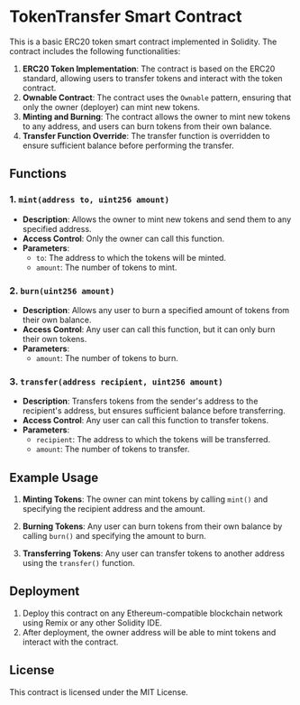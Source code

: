 # TokenTransfer Smart Contract

This is a basic ERC20 token smart contract implemented in Solidity. The contract includes the following functionalities:

1. **ERC20 Token Implementation**: The contract is based on the ERC20 standard, allowing users to transfer tokens and interact with the token contract.
2. **Ownable Contract**: The contract uses the `Ownable` pattern, ensuring that only the owner (deployer) can mint new tokens.
3. **Minting and Burning**: The contract allows the owner to mint new tokens to any address, and users can burn tokens from their own balance.
4. **Transfer Function Override**: The transfer function is overridden to ensure sufficient balance before performing the transfer.

## Functions

### 1. `mint(address to, uint256 amount)`
- **Description**: Allows the owner to mint new tokens and send them to any specified address.
- **Access Control**: Only the owner can call this function.
- **Parameters**: 
  - `to`: The address to which the tokens will be minted.
  - `amount`: The number of tokens to mint.

### 2. `burn(uint256 amount)`
- **Description**: Allows any user to burn a specified amount of tokens from their own balance.
- **Access Control**: Any user can call this function, but it can only burn their own tokens.
- **Parameters**:
  - `amount`: The number of tokens to burn.

### 3. `transfer(address recipient, uint256 amount)`
- **Description**: Transfers tokens from the sender's address to the recipient's address, but ensures sufficient balance before transferring.
- **Access Control**: Any user can call this function to transfer tokens.
- **Parameters**:
  - `recipient`: The address to which the tokens will be transferred.
  - `amount`: The number of tokens to transfer.

## Example Usage

1. **Minting Tokens**:
   The owner can mint tokens by calling `mint()` and specifying the recipient address and the amount.

2. **Burning Tokens**:
   Any user can burn tokens from their own balance by calling `burn()` and specifying the amount to burn.

3. **Transferring Tokens**:
   Any user can transfer tokens to another address using the `transfer()` function.

## Deployment

1. Deploy this contract on any Ethereum-compatible blockchain network using Remix or any other Solidity IDE.
2. After deployment, the owner address will be able to mint tokens and interact with the contract.

## License

This contract is licensed under the MIT License.
